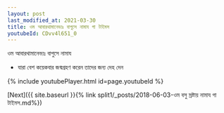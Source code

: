 ```yaml
---
layout: post
last_modified_at: 2021-03-30
title: ওম আবারথামানেভ্যঃ বাপুসে নামায গা টাইমস
youtubeId: CDvv4l651_0
---
```

 
 
 ওম আবারথামানেভ্যঃ বাপুসে নামায  
 
 -  যারা বেশ কয়েকবার জন্মগ্রহণ করেন তাদের জন্য দেহ দেন 
 
  
 
  
 
 
 
 
 
 


{% include youtubePlayer.html id=page.youtubeId %}
 
[Next]({{ site.baseurl }}{% link  split1/_posts/2018-06-03-ওম বসু স্রষ্টায় নামায গা টাইমস.md%})
 
